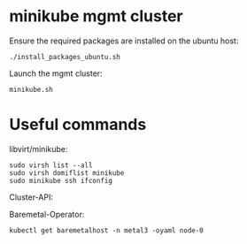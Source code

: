 
# minikube mgmt cluster

Ensure the required packages are installed on the ubuntu host:

	./install_packages_ubuntu.sh
	
Launch the mgmt cluster:

	minikube.sh


# Useful commands

libvirt/minikube:

	sudo virsh list --all
	sudo virsh domiflist minikube
	sudo minikube ssh ifconfig

Cluster-API:
	

Baremetal-Operator:
	
	kubectl get baremetalhost -n metal3 -oyaml node-0